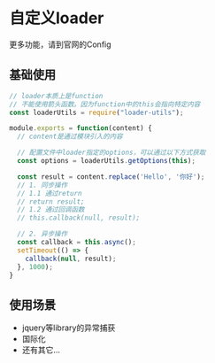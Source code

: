 # 自定义loader

更多功能，请到官网的Config

## 基础使用

```js
// loader本质上是function
// 不能使用箭头函数。因为function中的this会指向特定内容
const loaderUtils = require("loader-utils");

module.exports = function(content) {
  // content是通过模块引入的内容

  // 配置文件中loader指定的options，可以通过以下方式获取
  const options = loaderUtils.getOptions(this);

  const result = content.replace('Hello', '你好');
  // 1. 同步操作
  // 1.1 通过return
  // return result;
  // 1.2 通过回调函数
  // this.callback(null, result);

  // 2. 异步操作
  const callback = this.async();
  setTimeout(() => {
    callback(null, result);
  }, 1000);
}
```

## 使用场景

* jquery等library的异常捕获
* 国际化
* 还有其它...
